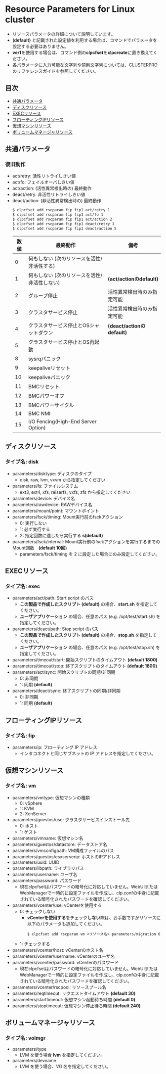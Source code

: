 # Resource Parameters for Linux cluster
- リソースパラメータの詳細について説明しています。
- **(default)** と記載された設定値を利用する場合は、コマンドでパラメータを設定する必要はありません。
- **ver1**を使用する場合は、コマンド例の**clpcfset**を**clpcreate**に置き換えてください。
- 各パラメータに入力可能な文字列や禁則文字列については、CLUSTERPRO のリファレンスガイドを参照してください。

## 目次
- [共通パラメータ](#共通パラメータ)
- [ディスクリソース](#ディスクリソース)
- [EXECリソース](#EXECリソース)
- [フローティングIPリソース](#フローティングIPリソース)
- [仮想マシンリソース](#仮想マシンリソース)
- [ボリュームマネージャリソース](#ボリュームマネージャリソース)

## 共通パラメータ
### 復旧動作
- act/retry: 活性リトライしきい値
- act/fo: フェイルオーバしきい値
- act/action: (活性異常検出時の) 最終動作
- deact/retry: 非活性リトライしきい値
- deact/action: (非活性異常検出時の) 最終動作
  ```bash
  $ clpcfset add rscparam fip fip1 act/retry 1
  $ clpcfset add rscparam fip fip1 act/fo 1
  $ clpcfset add rscparam fip fip1 act/action 2
  $ clpcfset add rscparam fip fip1 deact/retry 1
  $ clpcfset add rscparam fip fip1 deact/action 5
  ```
  |数値|最終動作|備考|
  |----|---------|--|
  |   0|何もしない (次のリソースを活性/非活性する)||
  |   1|何もしない (次のリソースを活性/非活性しない)|**(act/actionのdefault)**|
  |   2|グループ停止|活性異常検出時のみ指定可能|
  |   3|クラスタサービス停止|活性異常検出時のみ指定可能|
  |   4|クラスタサービス停止とOSシャットダウン|**(deact/actionのdefault)**|
  |   5|クラスタサービス停止とOS再起動||
  |   8|sysrqパニック||
  |   9|keepaliveリセット||
  |  10|keepaliveパニック||
  |  11|BMCリセット||
  |  12|BMCパワーオフ||
  |  13|BMCパワーサイクル||
  |  14|BMC NMI||
  |  15|I/O Fencing(High-End Server Option)||

## ディスクリソース
### タイプ名: disk
- parameters/disktype: ディスクのタイプ
  - disk, raw, lvm, vxvm から指定してください
- parameters/fs: ファイルシステム
  - ext3, ext4, xfs, reiserfs, vxfs, zfs から指定してください
- parameters/device: デバイス名
- parameters/rawdevice: RAWデバイス名
- parameters/mount/point: マウントポイント
- parameters/fsck/timing: Mount実行前のfsckアクション
  - 0: 実行しない
  - 1: 必ず実行する
  - 2: 指定回数に達したら実行する **s(default)**
- parameters/fsck/interval: Mount実行前のfsckアクションを実行するまでのMount回数　**(default 10回)**
  - parameters/fsck/timing を 2 に設定した場合にのみ設定してください。

## EXECリソース
### タイプ名: exec
- parameters/act/path: Start script のパス
  - **この製品で作成したスクリプト (default)** の場合、**start.sh** を指定してください。
  - **ユーザアプリケーション** の場合、任意のパス (e.g. /opt/test/start.sh) を指定してください。
- parameters/deact/path: Stop script のパス
  - **この製品で作成したスクリプト (default)** の場合、**stop.sh** を指定してください。
  - **ユーザアプリケーション** の場合、任意のパス (e.g. /opt/test/stop.sh) を指定してください。
- parameters/timeout/start: 開始スクリプトのタイムアウト **(default 1800)**
- parameters/timeout/stop: 終了スクリプトのタイムアウト **(default 1800)**
- parameters/act/sync: 開始スクリプトの同期/非同期
  - 0: 非同期
  - 1: 同期 **(default)**
- parameters/deact/sync: 終了スクリプトの同期/非同期
  - 0: 非同期
  - 1: 同期 **(default)**

## フローティングIPリソース
### タイプ名: fip
- parameters/ip: フローティング IP アドレス
  - インタコネクトと同じサブネットの IP アドレスを指定してください。

## 仮想マシンリソース
### タイプ名: vm
- parameters/vmtype: 仮想マシンの種類
  - 0: vSphere
  - 1: KVM
  - 2: XenServer
- parameters/guestos/use: クラスタサービスインストール先
  - 0: ホスト
  - 1: ゲスト
- parameters/vmname: 仮想マシン名
- parameters/guestos/datastore: データストア名
- parameters/vmconfigpath: VM構成ファイルのパス
- parameters/guestos/esxserverip: ホストのIPアドレス
- parameters/uuid: UUID
- parameters/libpath: ライブラリパス
- parameters/username: ユーザ名
- parameters/password: パスワード
  - 現在clpcfsetはパスワードの暗号化に対応していません。WebUIまたはWebManagerで一時的に設定ファイルを作成し、clp.confの中身に記載されている暗号化されたパスワードを確認してください。
- parameters/vcenter/use: vCenterを使用する
  - 0: チェックしない
    - **vCenterを使用する**をチェック**しない**際は、お手数ですがリソースに以下のパラメータも追加してください。
      ```
      $ clpcfset add rscparam vm <リソース名> parameters/migration 6
      ```
  - 1: チェックする
- parameters/vcenter/host: vCenterのホスト名
- parameters/vcenter/username: vCenterのユーザ名
- parameters/vcenter/password: vCenterのパスワード
  - 現在clpcfsetはパスワードの暗号化に対応していません。WebUIまたはWebManagerで一時的に設定ファイルを作成し、clp.confの中身に記載されている暗号化されたパスワードを確認してください。
- parameters/vcenter/rscpool: リソースプール名
- parameters/reqtimeout: リクエストタイムアウト **(default 30)**
- parameters/starttimeout: 仮想マシン起動待ち時間 **(default 0)**
- parameters/stoptimeout: 仮想マシン停止待ち時間 **(default 240)**

## ボリュームマネージャリソース
### タイプ名: volmgr
- parameters/type
  - LVM を使う場合 **lvm** を指定してください。
- parameters/devname
  - LVM を使う場合、VG 名を指定してください。